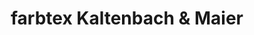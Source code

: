 ---
title: "farbtex Kaltenbach & Maier"
url: /tuebingen/farbtex-kaltenbach-und-maier/
shop: Farben
---